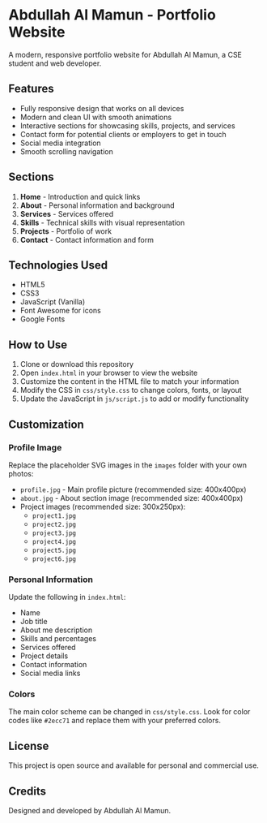 # Abdullah Al Mamun - Portfolio Website

A modern, responsive portfolio website for Abdullah Al Mamun, a CSE student and web developer.

## Features

- Fully responsive design that works on all devices
- Modern and clean UI with smooth animations
- Interactive sections for showcasing skills, projects, and services
- Contact form for potential clients or employers to get in touch
- Social media integration
- Smooth scrolling navigation

## Sections

1. **Home** - Introduction and quick links
2. **About** - Personal information and background
3. **Services** - Services offered
4. **Skills** - Technical skills with visual representation
5. **Projects** - Portfolio of work
6. **Contact** - Contact information and form

## Technologies Used

- HTML5
- CSS3
- JavaScript (Vanilla)
- Font Awesome for icons
- Google Fonts

## How to Use

1. Clone or download this repository
2. Open `index.html` in your browser to view the website
3. Customize the content in the HTML file to match your information
4. Modify the CSS in `css/style.css` to change colors, fonts, or layout
5. Update the JavaScript in `js/script.js` to add or modify functionality

## Customization

### Profile Image

Replace the placeholder SVG images in the `images` folder with your own photos:

- `profile.jpg` - Main profile picture (recommended size: 400x400px)
- `about.jpg` - About section image (recommended size: 400x400px)
- Project images (recommended size: 300x250px):
  - `project1.jpg`
  - `project2.jpg`
  - `project3.jpg`
  - `project4.jpg`
  - `project5.jpg`
  - `project6.jpg`

### Personal Information

Update the following in `index.html`:

- Name
- Job title
- About me description
- Skills and percentages
- Services offered
- Project details
- Contact information
- Social media links

### Colors

The main color scheme can be changed in `css/style.css`. Look for color codes like `#2ecc71` and replace them with your preferred colors.

## License

This project is open source and available for personal and commercial use.

## Credits

Designed and developed by Abdullah Al Mamun.
